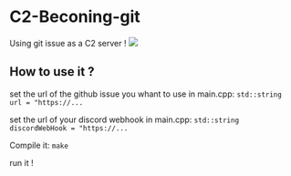 # C2-Beconing-git
Using git issue as a C2 server !
![](https://media.discordapp.net/attachments/904392323528527942/1217529272424595506/C2_poc.gif?ex=66045b7f&is=65f1e67f&hm=df59b3ec9a5167c187823f8d0acc5f58edb0b8f76445588fb2ca552c5d0722a2&)

## How to use it ?
set the url of the github issue you whant to use in main.cpp: ```std::string url = "https://...``` 

set the url of your discord webhook in main.cpp: ```std::string discordWebHook = "https://...```

Compile it:
```make```

run it !
